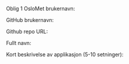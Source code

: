 Oblig 1
OsloMet brukernavn:

GitHub brukernavn:

Github repo URL: 

Fullt navn:

Kort beskrivelse av applikasjon (5-10 setninger):

